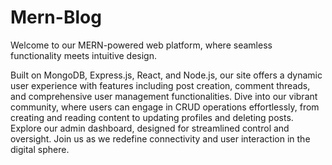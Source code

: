 # Mern-Blog
Welcome to our MERN-powered web platform, where seamless functionality meets intuitive design.

Built on MongoDB, Express.js, React, and Node.js, our site offers a dynamic user experience with features including post creation, comment threads, and comprehensive user management functionalities. Dive into our vibrant community, where users can engage in CRUD operations effortlessly, from creating and reading content to updating profiles and deleting posts. Explore our admin dashboard, designed for streamlined control and oversight. Join us as we redefine connectivity and user interaction in the digital sphere.

